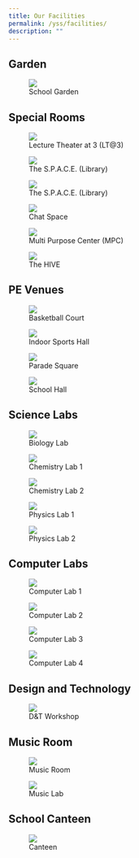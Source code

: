 ```yaml
---
title: Our Facilities
permalink: /yss/facilities/
description: ""
---
```

Garden
-----------------------

<figure><img src="/images/YSS/Garden.jpg"><figcaption>School Garden</figcaption></figure> 

Special Rooms
-------------------
<figure><img src="/images/YSS/LT@3.png"><figcaption>Lecture Theater at 3 (LT@3)</figcaption></figure> 

<figure><img src="/images/YSS/Library.png"><figcaption>The S.P.A.C.E. (Library)</figcaption></figure> 

<figure><img src="/images/IP/ICT/Photo_2-Online-Self-Directed-Learning.jpg"><figcaption>The S.P.A.C.E. (Library)</figcaption></figure> 

<figure><img src="/images/YSS/chat_space.png"><figcaption>Chat Space</figcaption></figure> 

<figure><img src="/images/YSS/MPC.png"><figcaption>Multi Purpose Center (MPC)</figcaption></figure> 

<figure><img src="/images/YSS/the%20hive.jpeg"><figcaption>The HIVE</figcaption></figure> 

PE Venues
-----------------------

<figure><img src="/images/YSS/basketball_court_1.png"><figcaption>Basketball Court</figcaption></figure>

<figure><img src="/images/YSS/indoor%20sports%20hall.jpg"><figcaption>Indoor Sports Hall</figcaption></figure> 

<figure><img src="/images/YSS/ParadeSquare.jpg"><figcaption>Parade Square</figcaption></figure> 

<figure><img src="/images/YSS/SchoolHall.png"><figcaption>School Hall</figcaption></figure> 


Science Labs
-------------------------
<figure><img src="/images/YSS/biolab-1.jpeg"><figcaption>Biology Lab</figcaption></figure> 

<figure><img src="/images/YSS/chem-lab-1.jpeg"><figcaption>Chemistry Lab 1</figcaption></figure> 

<figure><img src="/images/YSS/chem-lab-2.jpeg"><figcaption>Chemistry Lab 2</figcaption></figure> 

<figure><img src="/images/YSS/Phy_Lab-1.jpeg"><figcaption>Physics Lab 1</figcaption></figure> 

<figure><img src="/images/YSS/Phy_Lab-2.jpeg"><figcaption>Physics Lab 2</figcaption></figure> 

Computer Labs
-------------------------
<figure><img src="/images/YSS/com%20lab%201.jpg"><figcaption>Computer Lab 1</figcaption></figure> 

<figure><img src="/images/YSS/comlab2.jpeg"><figcaption>Computer Lab 2</figcaption></figure> 

<figure><img src="/images/IP/ICT/Nearpod%20Training.jpeg"><figcaption>Computer Lab 3</figcaption></figure> 


<figure><img src="/images/YSS/com%20lab%204.jpg"><figcaption>Computer Lab 4</figcaption></figure> 

Design and Technology
---------------------

<figure><img src="/images/YSS/DnTWorkshop.jpeg"><figcaption>D&amp;T Workshop</figcaption></figure> 


Music Room
-----------------------
<figure><img src="/images/YSS/Music_Room.jpg"><figcaption>Music Room</figcaption></figure>

<figure><img src="/images/YSS/musiclab.jpg"><figcaption>Music Lab</figcaption></figure> 

School Canteen
-----------------
<figure><img src="/images/YSS/canteen-1.png"><figcaption>Canteen</figcaption></figure>
